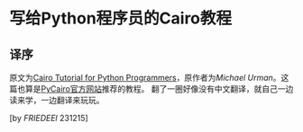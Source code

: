 # 写给Python程序员的Cairo教程
## 译序
原文为[Cairo Tutorial for Python Programmers](https://www.tortall.net/mu/wiki/CairoTutorial#cairo-tutorial-for-python-programmers)，原作者为*Michael Urman*。这篇也算是[PyCairo官方网站](https://pycairo.readthedocs.io/en/latest/resources.html)推荐的教程。
翻了一圈好像没有中文翻译，就自己一边读来学，一边翻译来玩玩。

\[by *FRIEDEEl* 231215\]

##